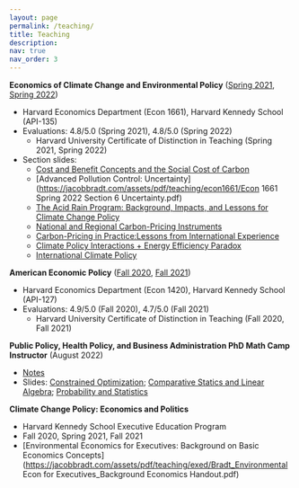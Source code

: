 ```yaml
---
layout: page
permalink: /teaching/
title: Teaching
description:
nav: true
nav_order: 3
---
```


<strong>Economics of Climate Change and Environmental Policy</strong> ([Spring 2021](https://jacobbradt.com/assets/pdf/teaching/econ1661/harvard_econ1661_syllabus_21.pdf), [Spring 2022](https://jacobbradt.com/assets/pdf/teaching/econ1661/harvard_econ1661_syllabus_22.pdf))
* Harvard Economics Department (Econ 1661), Harvard Kennedy School (API-135)
* Evaluations: 4.8/5.0 (Spring 2021), 4.8/5.0 (Spring 2022)
	* Harvard University Certificate of Distinction in Teaching (Spring 2021, Spring 2022)
* Section slides:
	* [Cost and Benefit Concepts and the Social Cost of Carbon](https://jacobbradt.com/assets/pdf/teaching/econ1661/econ1661_spring2021_section3.pdf)
	* [Advanced Pollution Control: Uncertainty](https://jacobbradt.com/assets/pdf/teaching/econ1661/Econ 1661 Spring 2022 Section 6 Uncertainty.pdf)
	* [The Acid Rain Program: Background, Impacts, and Lessons for Climate Change Policy](https://jacobbradt.com/assets/pdf/teaching/econ1661/econ1661_spring2022_section8.pdf)
	* [National and Regional Carbon-Pricing Instruments](https://jacobbradt.com/assets/pdf/teaching/econ1661/econ1661_spring2022_section9.pdf)
	* [Carbon-Pricing in Practice:Lessons from International Experience](https://jacobbradt.com/assets/pdf/teaching/econ1661/econ1661_spring2022_section10.pdf)
	* [Climate Policy Interactions + Energy Efficiency Paradox](https://jacobbradt.com/assets/pdf/teaching/econ1661/econ1661_spring2022_section11.pdf)
	* [International Climate Policy](https://jacobbradt.com/assets/pdf/teaching/econ1661/econ1661_spring2022_section12.pdf)


<strong>American Economic Policy</strong> ([Fall 2020](https://jacobbradt.com/assets/pdf/teaching/econ1420/harvard_econ1420_syllabus_20.pdf), [Fall 2021](https://jacobbradt.com/assets/pdf/teaching/econ1420/harvard_econ1420_syllabus_21.pdf))
* Harvard Economics Department (Econ 1420), Harvard Kennedy School (API-127)
* Evaluations: 4.9/5.0 (Fall 2020), 4.7/5.0 (Fall 2021)
	* Harvard University Certificate of Distinction in Teaching (Fall 2020, Fall 2021)


<strong>Public Policy, Health Policy, and Business Administration PhD Math Camp Instructor</strong> (August 2022)
* [Notes](https://jacobbradt.com/assets/pdf/teaching/math_camp/MathCamp_Part2_LectureNotes_2022.pdf)
* Slides: [Constrained Optimization](https://jacobbradt.com/assets/pdf/teaching/math_camp/Day1_Constrained_Optimization.pdf); [Comparative Statics and Linear Algebra](https://jacobbradt.com/assets/pdf/teaching/math_camp/Day2_Comparative_Statics_Linear_Algebra.pdf); [Probability and Statistics](https://jacobbradt.com/assets/pdf/teaching/math_camp/Day3_Probability_and_Statistics.pdf)


<strong>Climate Change Policy: Economics and Politics</strong>
* Harvard Kennedy School Executive Education Program
* Fall 2020, Spring 2021, Fall 2021
* [Environmental Economics for Executives: Background on Basic Economics Concepts](https://jacobbradt.com/assets/pdf/teaching/exed/Bradt_Environmental Econ for Executives_Background Economics Handout.pdf)
